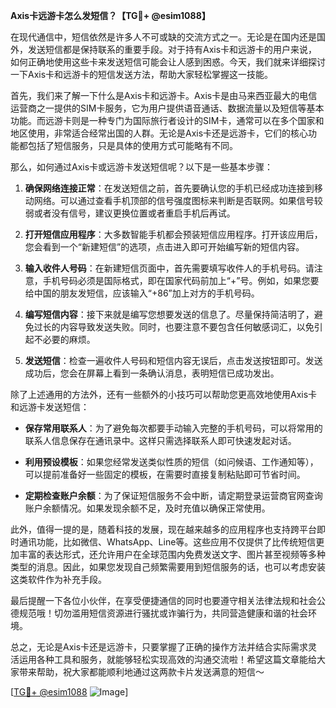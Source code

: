**Axis卡远游卡怎么发短信？【TG💪+ @esim1088】**

在现代通信中，短信依然是许多人不可或缺的交流方式之一。无论是在国内还是国外，发送短信都是保持联系的重要手段。对于持有Axis卡和远游卡的用户来说，如何正确地使用这些卡来发送短信可能会让人感到困惑。今天，我们就来详细探讨一下Axis卡和远游卡的短信发送方法，帮助大家轻松掌握这一技能。

首先，我们来了解一下什么是Axis卡和远游卡。Axis卡是由马来西亚最大的电信运营商之一提供的SIM卡服务，它为用户提供语音通话、数据流量以及短信等基本功能。而远游卡则是一种专门为国际旅行者设计的SIM卡，通常可以在多个国家和地区使用，非常适合经常出国的人群。无论是Axis卡还是远游卡，它们的核心功能都包括了短信服务，只是具体的使用方式可能略有不同。

那么，如何通过Axis卡或远游卡发送短信呢？以下是一些基本步骤：

1. **确保网络连接正常**：在发送短信之前，首先要确认您的手机已经成功连接到移动网络。可以通过查看手机顶部的信号强度图标来判断是否联网。如果信号较弱或者没有信号，建议更换位置或者重启手机后再试。

2. **打开短信应用程序**：大多数智能手机都会预装短信应用程序。打开该应用后，您会看到一个“新建短信”的选项，点击进入即可开始编写新的短信内容。

3. **输入收件人号码**：在新建短信页面中，首先需要填写收件人的手机号码。请注意，手机号码必须是国际格式，即在国家代码前加上“+”号。例如，如果您要给中国的朋友发短信，应该输入“+86”加上对方的手机号码。

4. **编写短信内容**：接下来就是编写您想要发送的信息了。尽量保持简洁明了，避免过长的内容导致发送失败。同时，也要注意不要包含任何敏感词汇，以免引起不必要的麻烦。

5. **发送短信**：检查一遍收件人号码和短信内容无误后，点击发送按钮即可。发送成功后，您会在屏幕上看到一条确认消息，表明短信已成功发出。

除了上述通用的方法外，还有一些额外的小技巧可以帮助您更高效地使用Axis卡和远游卡发送短信：

- **保存常用联系人**：为了避免每次都要手动输入完整的手机号码，可以将常用的联系人信息保存在通讯录中。这样只需选择联系人即可快速发起对话。
  
- **利用预设模板**：如果您经常发送类似性质的短信（如问候语、工作通知等），可以提前准备好一些固定的模板，在需要时直接复制粘贴即可节省时间。

- **定期检查账户余额**：为了保证短信服务不会中断，请定期登录运营商官网查询账户余额情况。如果发现余额不足，及时充值以确保正常使用。

此外，值得一提的是，随着科技的发展，现在越来越多的应用程序也支持跨平台即时通讯功能，比如微信、WhatsApp、Line等。这些应用不仅提供了比传统短信更加丰富的表达形式，还允许用户在全球范围内免费发送文字、图片甚至视频等多种类型的消息。因此，如果您发现自己频繁需要用到短信服务的话，也可以考虑安装这类软件作为补充手段。

最后提醒一下各位小伙伴，在享受便捷通信的同时也要遵守相关法律法规和社会公德规范哦！切勿滥用短信资源进行骚扰或诈骗行为，共同营造健康和谐的社会环境。

总之，无论是Axis卡还是远游卡，只要掌握了正确的操作方法并结合实际需求灵活运用各种工具和服务，就能够轻松实现高效的沟通交流啦！希望这篇文章能给大家带来帮助，祝大家都能顺利地通过这两款卡片发送满意的短信～

[[TG💪+ @esim1088](https://t.me/s/esim1088) ![Image](https://i.postimg.cc/4NQfJmqS/Snipaste-2025-05-13-00-14-12.png)]